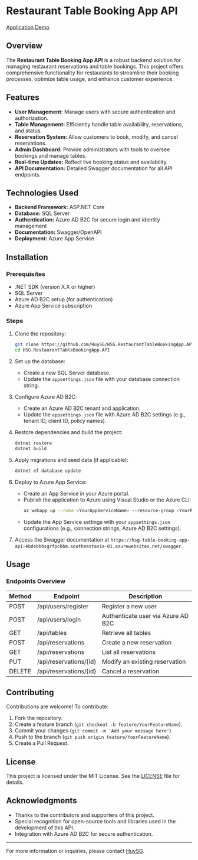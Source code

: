 # Restaurant Table Booking App API
[Application Demo](https://hsg-table-booking-app-web-c8g5c2are5fad3ep.southeastasia-01.azurewebsites.net/)
## Overview
The **Restaurant Table Booking App API** is a robust backend solution for managing restaurant reservations and table bookings. This project offers comprehensive functionality for restaurants to streamline their booking processes, optimize table usage, and enhance customer experience.

## Features
- **User Management:** Manage users with secure authentication and authorization.
- **Table Management:** Efficiently handle table availability, reservations, and status.
- **Reservation System:** Allow customers to book, modify, and cancel reservations.
- **Admin Dashboard:** Provide administrators with tools to oversee bookings and manage tables.
- **Real-time Updates:** Reflect live booking status and availability.
- **API Documentation:** Detailed Swagger documentation for all API endpoints.

## Technologies Used
- **Backend Framework:** ASP.NET Core
- **Database:** SQL Server
- **Authentication:** Azure AD B2C for secure login and identity management
- **Documentation:** Swagger/OpenAPI
- **Deployment:** Azure App Service

## Installation
### Prerequisites
- .NET SDK (version X.X or higher)
- SQL Server
- Azure AD B2C setup (for authentication)
- Azure App Service subscription

### Steps
1. Clone the repository:
   ```bash
   git clone https://github.com/HuySG/HSG.RestaurantTableBookingApp.API.git
   cd HSG.RestaurantTableBookingApp.API
   ```

2. Set up the database:
   - Create a new SQL Server database.
   - Update the `appsettings.json` file with your database connection string.

3. Configure Azure AD B2C:
   - Create an Azure AD B2C tenant and application.
   - Update the `appsettings.json` file with Azure AD B2C settings (e.g., tenant ID, client ID, policy names).

4. Restore dependencies and build the project:
   ```bash
   dotnet restore
   dotnet build
   ```

5. Apply migrations and seed data (if applicable):
   ```bash
   dotnet ef database update
   ```

6. Deploy to Azure App Service:
   - Create an App Service in your Azure portal.
   - Publish the application to Azure using Visual Studio or the Azure CLI:
     ```bash
     az webapp up --name <YourAppServiceName> --resource-group <YourResourceGroup> --plan <YourAppServicePlan>
     ```
   - Update the App Service settings with your `appsettings.json` configurations (e.g., connection strings, Azure AD B2C settings).

7. Access the Swagger documentation at `https://hsg-table-booking-app-api-ebdsbbbsgrfpckbm.southeastasia-01.azurewebsites.net/swagger`.

## Usage
### Endpoints Overview
| Method | Endpoint                     | Description                          |
|--------|------------------------------|--------------------------------------|
| POST   | /api/users/register          | Register a new user                  |
| POST   | /api/users/login             | Authenticate user via Azure AD B2C   |
| GET    | /api/tables                  | Retrieve all tables                  |
| POST   | /api/reservations            | Create a new reservation             |
| GET    | /api/reservations            | List all reservations                |
| PUT    | /api/reservations/{id}       | Modify an existing reservation       |
| DELETE | /api/reservations/{id}       | Cancel a reservation                 |

## Contributing
Contributions are welcome! To contribute:
1. Fork the repository.
2. Create a feature branch (`git checkout -b feature/YourFeatureName`).
3. Commit your changes (`git commit -m 'Add your message here'`).
4. Push to the branch (`git push origin feature/YourFeatureName`).
5. Create a Pull Request.

## License
This project is licensed under the MIT License. See the [LICENSE](./LICENSE) file for details.

## Acknowledgments
- Thanks to the contributors and supporters of this project.
- Special recognition for open-source tools and libraries used in the development of this API.
- Integration with Azure AD B2C for secure authentication.

---
For more information or inquiries, please contact [HuySG](https://github.com/HuySG).

